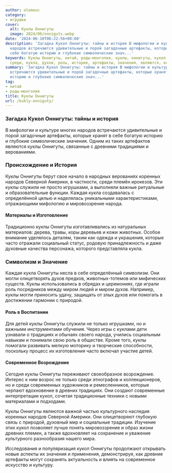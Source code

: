 ```yaml
---
author: olomouc
category:
- игрушки
cover:
  alt: Куклы Оннигуты
  image: 2024/06/onniguts.webp
date: '2024-06-10T06:22:56+00:00'
description: 'Загадка Кукол Оннигуты: тайны и история В мифологии и культуре многих
  народов встречаются удивительные и порой загадочные артефакты, которые хранят в
  себе богатую историю и глубокие символические знач...'
keywords: Куклы Оннигуты, китай, роды-монголия, куклы, оннигуты, кукол, народов, которые,
  среди, кукла, духов, роль, история, артефакты, значения, являются, коренных, северной
summary: 'Загадка Кукол Оннигуты: тайны и история В мифологии и культуре многих народов
  встречаются удивительные и порой загадочные артефакты, которые хранят в себе богатую
  историю и глубокие символические знач...'
tag:
- китай
- роды-монголия
title: Куклы Оннигуты
url: /kukly-onniguty/
---
```


### Загадка Кукол Оннигуты: тайны и история

В мифологии и культуре многих народов встречаются удивительные и порой загадочные артефакты, которые хранят в себе богатую историю и глубокие символические значения. Одним из таких артефактов являются куклы Оннигуты, связанные с древними традициями и верованиями.

### Происхождение и История

Куклы Оннигуты берут свое начало в народных верованиях коренных народов Северной Америки, в частности, среди племён ирокезов. Эти куклы служили не просто игрушками, а выполняли важные ритуальные и образовательные функции. Каждая кукла создавалась с определённой целью и наделялась уникальными характеристиками, отражающими мифологию и мировоззрение народа.

#### Материалы и Изготовление

Традиционно куклы Оннигуты изготавливались из натуральных материалов: дерева, травы, коры деревьев и кожи животных. Особое внимание уделялось деталям, таким как одежда и украшения, которые часто отражали социальный статус, родовую принадлежность и даже духовные качества персонажа, которого представляла кукла.

### Символизм и Значение

Каждая кукла Оннигуты несла в себе определённый символизм. Они могли олицетворять духов предков, животных-тотемов или мифических существ. Куклы использовались в обрядах и церемониях, где играли роль посредников между миром людей и миром духов. Например, куклы могли приносить удачу, защищать от злых духов или помогать в достижении гармонии с природой.

#### Роль в Воспитании

Для детей куклы Оннигуты служили не только игрушками, но и важными инструментами обучения. Через игры с куклами дети узнавали о традициях и обычаях своего народа, учились социальным навыкам и понимали свою роль в обществе. Кроме того, куклы помогали развивать мелкую моторику и творческие способности, поскольку процесс их изготовления часто включал участие детей.

#### Современное Возрождение

Сегодня куклы Оннигуты переживают своеобразное возрождение. Интерес к ним возрос не только среди этнографов и коллекционеров, но и среди современных художников и ремесленников, которые черпают вдохновение в древних традициях. Они создают современные интерпретации кукол, сочетая традиционные техники с новыми материалами и подходами.

Куклы Оннигуты являются важной частью культурного наследия коренных народов Северной Америки. Они олицетворяют глубокую связь с природой, духовный мир и социальные традиции. Изучение этих кукол позволяет лучше понять мировоззрение и образ жизни древних племен, а также вдохновляет на сохранение и уважение культурного разнообразия нашего мира.

Исследования и популяризация кукол Оннигуты продолжают открывать новые аспекты их значения и применения, демонстрируя, как древние артефакты могут сохранять актуальность и влиять на современное искусство и культуру.